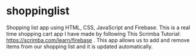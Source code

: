 # shoppinglist
Shopping list app using HTML, CSS, JavaScript and Firebase.
This is a real time shopping cart app I have made by following This Scrimba Tutorial: https://scrimba.com/learn/firebase . This app allows us to add and remove items from our shopping list and it is updated automatically.
